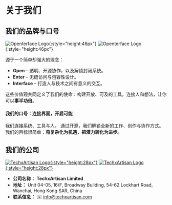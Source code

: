 # 关于我们

## 我们的品牌与口号

![Openterface Logo](https://assets.openterface.com/images/openterface.svg#only-light){:style="height:46px"}
![Openterface Logo](https://assets.openterface.com/images/openterface_w.svg#only-dark){:style="height:46px"}

源于一个简单却强大的理念：

* **Open** – 透明、开源协作，以及解锁封闭系统。
* **Enter** – 无缝访问与包容性设计。
* **Interface** – 打造人与技术之间有意义的交互。

这些价值观共同定义了我们的使命：构建开放、可及的工具，连接人和想法，让你可以**事半功倍**。

#### 我们的口号：**连接界面，开启可能**

我们连接系统、工具与人。
通过开源，我们解锁全新的工作、创作与协作方式。
我们的目标很简单：**将复杂化为机遇，把潜力转化为进步。**

## 我们的公司

[![TechxArtisan Logo](https://assets.openterface.com/images/logo_txa_b.svg#only-light){:style="height:28px"}](https://techxartisan.com)
[![TechxArtisan Logo](https://assets.openterface.com/images/logo_txa_w.svg#only-dark){:style="height:28px"}](https://techxartisan.com)

- **公司名称：** **TechxArtisan Limited**  
- **地址：** Unit 04-05, 16/F, Broadway Building, 54-62 Lockhart Road, Wanchai, Hong Kong SAR, China
- **联系信息：** ✉️ [info@techxartisan.com](mailto:info@techxartisan.com)  


